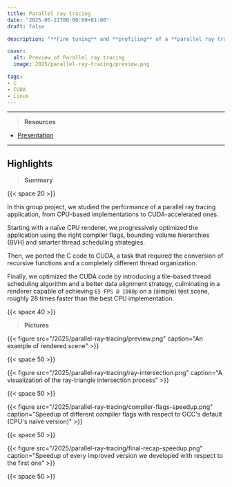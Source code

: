 ```yaml
---
title: Parallel ray tracing
date: "2025-05-21T00:00:00+01:00"
draft: false

description: "**Fine tuning** and **profiling** of a **parallel ray tracing application** on both **CPU** and **GPU** hardware"

cover:
  alt: Preview of Parallel ray tracing
  image: 2025/parallel-ray-tracing/preview.png

tags:
- C
- CUDA
- Linux
---
```


---

> **Resources**

- [Presentation](/2025/parallel-ray-tracing/presentation.pdf)

---

## Highlights

> **Summary**

{{< space 20 >}}

In this group project, we studied the performance of a parallel ray tracing application, from CPU-based implementations to CUDA-accelerated ones. 

Starting with a naïve CPU renderer, we progressively optimized the application using the right compiler flags, bounding volume hierarchies (BVH) and smarter thread scheduling strategies.

Then, we ported the C code to CUDA, a task that required the conversion of recursive functions and a completely different thread organization. 

Finally, we optimized the CUDA code by introducing a tile-based thread scheduling algorithm and a better data alignment strategy, culminating in a renderer capable of achieving `65 FPS @ 1080p` on a (simple) test scene, roughly 28 times faster than the best CPU implementation.

{{< space 40 >}}

> **Pictures**

{{< figure src="/2025/parallel-ray-tracing/preview.png" caption="An example of rendered scene" >}}

{{< space 50 >}}

{{< figure src="/2025/parallel-ray-tracing/ray-intersection.png" caption="A visualization of the ray-triangle intersection process" >}}

{{< space 50 >}}

{{< figure src="/2025/parallel-ray-tracing/compiler-flags-speedup.png" caption="Speedup of different compiler flags with respect to GCC's default (CPU's naïve version)" >}}

{{< space 50 >}}

{{< figure src="/2025/parallel-ray-tracing/final-recap-speedup.png" caption="Speedup of every improved version we developed with respect to the first one" >}}

{{< space 50 >}}
